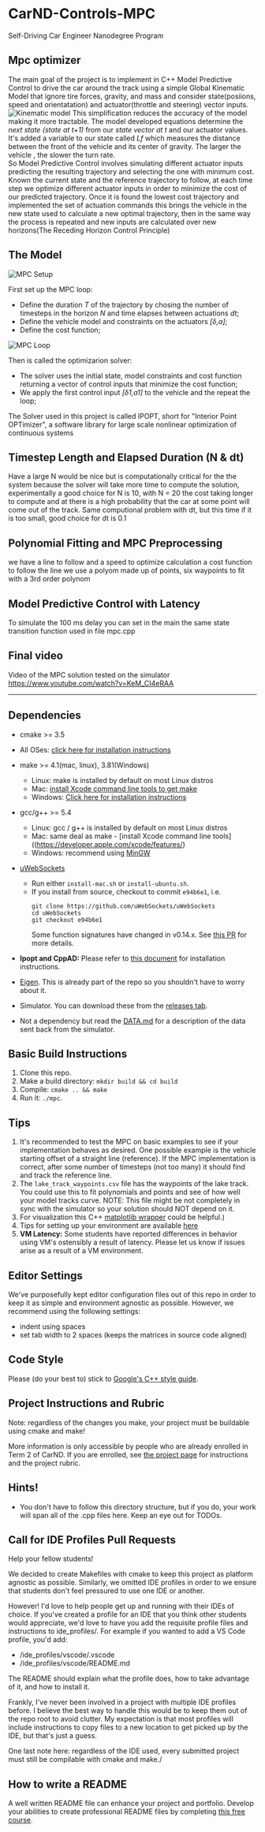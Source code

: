 # CarND-Controls-MPC
Self-Driving Car Engineer Nanodegree Program

## Mpc optimizer
 The main goal of the project is to implement in C++ Model Predictive Control to drive the car around the track using a simple Global Kinematic Model that ignore tire forces, gravity, and mass and consider state(posiions, speed and orientatation) and actuator(throttle and steering) vector inputs.
![Kinematic model ](/images/global_kinematic_model.png)
This simplification reduces the accuracy of the model making it more tractable. The model developed equations determine the *next state (state at t+1)* from our *state vector at t* and our actuator values. It's added a variable to our state called *L​f*​​ which measures the distance between the front of the vehicle and its center of gravity. The larger the vehicle , the slower the turn rate.  
So Model Predictive Control involves simulating different actuator inputs predicting the resulting trajectory and selecting the one with minimum cost. Known the current state and the reference trajectory to follow, at each time step we optimize different actuator inputs in order to minimize the cost of our predicted trajectory. Once it is found the lowest cost trajectory and implemented the set of actuation commands this brings the vehicle in the new state used to calculate a new optimal trajectory, then in the same way the process is repeated and new inputs are calculated over new horizons(The Receding Horizon Control Principle)


## The Model

![MPC Setup ](/images/model_predictive_control_setup.png)

 First set up the MPC loop:
* Define the duration *T* of the trajectory by chosing the number of timesteps in the horizon *N* and time elapses between actuations *dt*;
* Define the vehicle model and constraints on the actuators *[δ,a]*;
* Define the cost function;

![MPC Loop ](/images/model_predictive_control_loop_12.png)

Then is called the optimizarion solver:
* The solver uses the initial state, model constraints and cost function returning a vector of control inputs that minimize the cost function;
* We apply the first control input *[δ1,a1]* to the vehicle and the repeat the loop;  

The Solver used in this project is called IPOPT, short for "Interior Point OPTimizer", a software library for large scale nonlinear optimization of continuous systems

## Timestep Length and Elapsed Duration (N & dt)
Have a large N would be nice but is computationally critical for the the system because the solver will take more time to compute the solution, experimentally a good choice for N is 10, with N = 20 the cost taking longer to compute and at there is a high probability that the car at some point will come out of the track. Same computional problem with dt, but this time if it is too small, good choice for dt is 0.1

## Polynomial Fitting and MPC Preprocessing
we have a line to follow  and a speed to optimize calculation a cost function
to follow the line we use a polyom made up of points, six waypoints to fit with a 3rd order polynom

## Model Predictive Control with Latency
To simulate the 100 ms delay you can set in the main the same state transition function used in file mpc.cpp

## Final video
Video of the MPC solution tested on the simulator
https://www.youtube.com/watch?v=KeM_CI4eRAA

---

## Dependencies

* cmake >= 3.5
 * All OSes: [click here for installation instructions](https://cmake.org/install/)
* make >= 4.1(mac, linux), 3.81(Windows)
  * Linux: make is installed by default on most Linux distros
  * Mac: [install Xcode command line tools to get make](https://developer.apple.com/xcode/features/)
  * Windows: [Click here for installation instructions](http://gnuwin32.sourceforge.net/packages/make.htm)
* gcc/g++ >= 5.4
  * Linux: gcc / g++ is installed by default on most Linux distros
  * Mac: same deal as make - [install Xcode command line tools]((https://developer.apple.com/xcode/features/)
  * Windows: recommend using [MinGW](http://www.mingw.org/)
* [uWebSockets](https://github.com/uWebSockets/uWebSockets)
  * Run either `install-mac.sh` or `install-ubuntu.sh`.
  * If you install from source, checkout to commit `e94b6e1`, i.e.
    ```
    git clone https://github.com/uWebSockets/uWebSockets
    cd uWebSockets
    git checkout e94b6e1
    ```
    Some function signatures have changed in v0.14.x. See [this PR](https://github.com/udacity/CarND-MPC-Project/pull/3) for more details.

* **Ipopt and CppAD:** Please refer to [this document](https://github.com/udacity/CarND-MPC-Project/blob/master/install_Ipopt_CppAD.md) for installation instructions.
* [Eigen](http://eigen.tuxfamily.org/index.php?title=Main_Page). This is already part of the repo so you shouldn't have to worry about it.
* Simulator. You can download these from the [releases tab](https://github.com/udacity/self-driving-car-sim/releases).
* Not a dependency but read the [DATA.md](./DATA.md) for a description of the data sent back from the simulator.


## Basic Build Instructions

1. Clone this repo.
2. Make a build directory: `mkdir build && cd build`
3. Compile: `cmake .. && make`
4. Run it: `./mpc`.

## Tips

1. It's recommended to test the MPC on basic examples to see if your implementation behaves as desired. One possible example
is the vehicle starting offset of a straight line (reference). If the MPC implementation is correct, after some number of timesteps
(not too many) it should find and track the reference line.
2. The `lake_track_waypoints.csv` file has the waypoints of the lake track. You could use this to fit polynomials and points and see of how well your model tracks curve. NOTE: This file might be not completely in sync with the simulator so your solution should NOT depend on it.
3. For visualization this C++ [matplotlib wrapper](https://github.com/lava/matplotlib-cpp) could be helpful.)
4.  Tips for setting up your environment are available [here](https://classroom.udacity.com/nanodegrees/nd013/parts/40f38239-66b6-46ec-ae68-03afd8a601c8/modules/0949fca6-b379-42af-a919-ee50aa304e6a/lessons/f758c44c-5e40-4e01-93b5-1a82aa4e044f/concepts/23d376c7-0195-4276-bdf0-e02f1f3c665d)
5. **VM Latency:** Some students have reported differences in behavior using VM's ostensibly a result of latency.  Please let us know if issues arise as a result of a VM environment.

## Editor Settings

We've purposefully kept editor configuration files out of this repo in order to
keep it as simple and environment agnostic as possible. However, we recommend
using the following settings:

* indent using spaces
* set tab width to 2 spaces (keeps the matrices in source code aligned)

## Code Style

Please (do your best to) stick to [Google's C++ style guide](https://google.github.io/styleguide/cppguide.html).

## Project Instructions and Rubric

Note: regardless of the changes you make, your project must be buildable using
cmake and make!

More information is only accessible by people who are already enrolled in Term 2
of CarND. If you are enrolled, see [the project page](https://classroom.udacity.com/nanodegrees/nd013/parts/40f38239-66b6-46ec-ae68-03afd8a601c8/modules/f1820894-8322-4bb3-81aa-b26b3c6dcbaf/lessons/b1ff3be0-c904-438e-aad3-2b5379f0e0c3/concepts/1a2255a0-e23c-44cf-8d41-39b8a3c8264a)
for instructions and the project rubric.

## Hints!

* You don't have to follow this directory structure, but if you do, your work
  will span all of the .cpp files here. Keep an eye out for TODOs.

## Call for IDE Profiles Pull Requests

Help your fellow students!

We decided to create Makefiles with cmake to keep this project as platform
agnostic as possible. Similarly, we omitted IDE profiles in order to we ensure
that students don't feel pressured to use one IDE or another.

However! I'd love to help people get up and running with their IDEs of choice.
If you've created a profile for an IDE that you think other students would
appreciate, we'd love to have you add the requisite profile files and
instructions to ide_profiles/. For example if you wanted to add a VS Code
profile, you'd add:

* /ide_profiles/vscode/.vscode
* /ide_profiles/vscode/README.md

The README should explain what the profile does, how to take advantage of it,
and how to install it.

Frankly, I've never been involved in a project with multiple IDE profiles
before. I believe the best way to handle this would be to keep them out of the
repo root to avoid clutter. My expectation is that most profiles will include
instructions to copy files to a new location to get picked up by the IDE, but
that's just a guess.

One last note here: regardless of the IDE used, every submitted project must
still be compilable with cmake and make./

## How to write a README
A well written README file can enhance your project and portfolio.  Develop your abilities to create professional README files by completing [this free course](https://www.udacity.com/course/writing-readmes--ud777).
